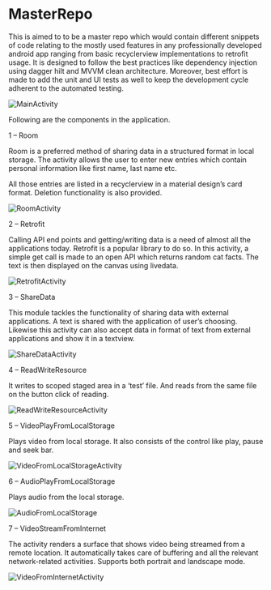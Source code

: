 # MasterRepo
This is aimed to to be a master repo which would contain different snippets of code relating to the mostly used features in any professionally developed android app ranging from basic recyclerview implementations to retrofit usage. It is designed to follow the best practices like dependency injection using dagger hilt and MVVM clean architecture. Moreover, best effort is made to add the unit and UI tests as well to keep the development cycle adherent to the automated testing. 

![MainActivity](https://user-images.githubusercontent.com/50318121/196207065-987a7489-9cd9-45a9-90bf-9d015c662730.png)

Following are the components in the application.

1 – Room

Room is a preferred method of sharing data in a structured format in local storage. The activity allows the user to enter new entries which contain personal information like first name, last name etc. 

All those entries are listed in a recyclerview in a material design’s card format. Deletion functionality is also provided. 

![RoomActivity](https://user-images.githubusercontent.com/50318121/196207159-2eece99d-4fa7-4707-9389-4b41c5ad6410.png)

2 – Retrofit

Calling API end points and getting/writing data is a need of almost all the applications today. Retrofit is a popular library to do so. In this activity, a simple get call is made to an open API which returns random cat facts. The text is then displayed on the canvas using livedata.

![RetrofitActivity](https://user-images.githubusercontent.com/50318121/196207214-844b7e01-676d-4631-b3e9-d15992324e4f.png)

3 – ShareData

This module tackles the functionality of sharing data with external applications. A text is shared with the application of user’s choosing. Likewise this activity can also accept data in format of text from external applications and show it in a textview.

![ShareDataActivity](https://user-images.githubusercontent.com/50318121/196207253-2bfd05c4-72a2-4921-9247-fe8713fa4f9f.png)

4 – ReadWriteResource

It writes to scoped staged area in a ‘test’ file. And reads from the same file on the button click of reading. 

![ReadWriteResourceActivity](https://user-images.githubusercontent.com/50318121/196207312-348b6040-8948-46a2-a1f8-afd21147d36e.png)

5 – VideoPlayFromLocalStorage

Plays video from local storage.  It also consists of the control like play, pause and seek bar.

![VideoFromLocalStorageActivity](https://user-images.githubusercontent.com/50318121/196207370-fb602773-787e-45d8-a553-e84c47a5f80e.png)

6 – AudioPlayFromLocalStorage

Plays audio from the local storage.

![AudioFromLocalStorage](https://user-images.githubusercontent.com/50318121/196207412-d900105f-cc8d-4c56-adb5-18d91a7e7b99.png)

7 – VideoStreamFromInternet

The activity renders a surface that shows video being streamed from a remote location. It automatically takes care of buffering and all the relevant network-related activities. Supports both portrait and landscape mode. 

![VideoFromInternetActivity](https://user-images.githubusercontent.com/50318121/196207485-97e84050-0617-415c-a5dd-3a9b17c46202.png)

